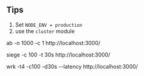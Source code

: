 ## Tips

1. Set `NODE_ENV = production` 
2. use the `cluster` module

ab -n 1000 -c 1 http://localhost:3000/

siege -c 100 -t 30s http://localhost:3000/

wrk -t4 -c100 -d30s --latency http://localhost:3000/